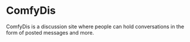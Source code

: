 # ComfyDis
ComfyDis is a discussion site where people can hold conversations in the form of posted messages and more.
